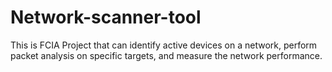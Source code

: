 # Network-scanner-tool
This is FCIA Project that can identify active devices on a network, perform packet analysis on specific targets, and measure the network performance.
